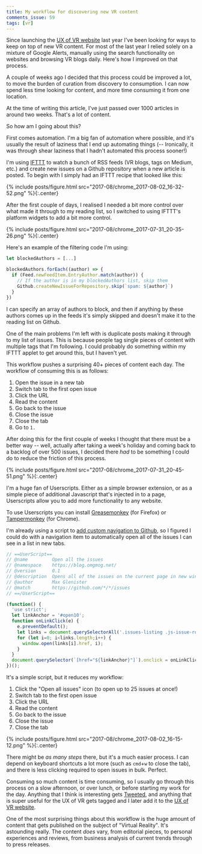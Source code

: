 ```yaml
---
title: My workflow for discovering new VR content
comments_issue: 59
tags: [vr]
---
```


Since launching the [UX of VR website](https://www.uxofvr.com) last year I've been looking for ways to keep on top of new VR content. For most of the last year I relied solely on a mixture of Google Alerts, manually using the search functionality on websites and browsing VR blogs daily. Here's how I improved on that process.

<!-- more -->

A couple of weeks ago I decided that this process could be improved a lot, to move the burden of curation from discovery to consumption. I can now spend less time looking for content, and more time consuming it from one location.

At the time of writing this article, I've just passed over 1000 articles in around two weeks. That's a lot of content.

So how am I going about this?

First comes automation. I'm a big fan of automation where possible, and it's usually the result of laziness that I end up automating things (-- Ironically, it was through shear laziness that I hadn't automated this process sooner!) 

I'm using [IFTTT](https://ifttt.com) to watch a bunch of RSS feeds (VR blogs, tags on Medium, etc.) and create new issues on a Github repository when a new article is posted. To begin with I simply had an IFTTT recipe that looked like this:

{% include posts/figure.html src="2017-08/chrome_2017-08-02_16-32-52.png" %}{:.center}

After the first couple of days, I realised I needed a bit more control over what made it through to my reading list, so I switched to using IFTTT's platform widgets to add a bit more control.

{% include posts/figure.html src="2017-08/chrome_2017-07-31_20-35-26.png" %}{:.center}

Here's an example of the filtering code I'm using:

```javascript
let blockedAuthors = [...]

blockedAuthors.forEach((author) => {
  if (Feed.newFeedItem.EntryAuthor.match(author)) {
    // If the author is in my blockedAuthors list, skip them
    Github.createNewIssueForRepository.skip(`spam: ${author}`)
  }
})
```

I can specify an array of authors to block, and then if anything by these authors comes up in the feeds it's simply skipped and doesn't make it to the reading list on Github.

One of the main problems I'm left with is duplicate posts making it through to my list of issues. This is because people tag single pieces of content with multiple tags that I'm following. I could probably do something within my IFTTT applet to get around this, but I haven't yet.

This workflow pushes a surprising 40+ pieces of content each day. The workflow of consuming this is as follows:

1. Open the issue in a new tab
2. Switch tab to the first open issue
3. Click the URL
4. Read the content
5. Go back to the issue
6. Close the issue
7. Close the tab
8. Go to `1.`

After doing this for the first couple of weeks I thought that there must be a better way -- well, actually after taking a week's holiday and coming back to a backlog of over 500 issues, I decided there _had_ to be something I could do to reduce the friction of this process.

{% include posts/figure.html src="2017-08/chrome_2017-07-31_20-45-51.png" %}{:.center}

I'm a huge fan of Userscripts. Either as a simple browser extension, or as a simple piece of additional Javascript that's injected in to a page, Userscripts allow you to add more functionality to any website.

To use Userscripts you can install [Greasemonkey](https://addons.mozilla.org/en-gb/firefox/addon/greasemonkey/) (for Firefox) or [Tampermonkey](https://chrome.google.com/webstore/detail/tampermonkey/dhdgffkkebhmkfjojejmpbldmpobfkfo?hl=en) (for Chrome).

I'm already using a script to [add custom navigation to Github](https://greasyfork.org/scripts/20830-github-custom-navigation), so I figured I could do with a navigation item to automatically open all of the issues I can see in a list in new tabs.

```javascript
// ==UserScript==
// @name         Open all the issues
// @namespace    https://blog.omgmog.net/
// @version      0.1
// @description  Opens all of the issues on the current page in new windows
// @author       Max Glenister
// @match        https://github.com/*/*/issues
// ==/UserScript==

(function() {
  'use strict';
  let linkAnchor = '#open10';
  function onLinkClick(e) {
    e.preventDefault();
    let links = document.querySelectorAll('.issues-listing .js-issue-row .js-navigation-open');
    for (let i=0; i<links.length;i++) {
      window.open(links[i].href, i);
    }
  }
  document.querySelector(`[href="${linkAnchor}"]`).onclick = onLinkClick;
})();
```

It's a simple script, but it reduces my workflow:

1. Click the "Open all issues" icon (to open up to 25 issues at once!)
2. Switch tab to the first open issue
3. Click the URL 
4. Read the content
5. Go back to the issue
6. Close the issue
7. Close the tab

{% include posts/figure.html src="2017-08/chrome_2017-08-02_16-15-12.png" %}{:.center}

There might be _as many steps_ there, but it's a much easier process. I can depend on keyboard shortcuts a lot more (such as `cmd`+`w` to close the tab), and there is less clicking required to open issues in bulk. Perfect.

Consuming so much content is time consuming, so I usually go through this process on a slow afternoon, or over lunch, or before starting my work for the day. Anything that I think is interesting gets [Tweeted](https://twitter.com/omgmog), and anything that is super useful for the UX of VR gets tagged and I later add it to the [UX of VR website](https://www.uxofvr.com).

One of the most surprising things about this workflow is the huge amount of content that gets published on the subject of "Virtual Reality". It's astounding really. The content _does_ vary, from editorial pieces, to personal experiences and reviews, from business analysis of current trends through to press releases.
